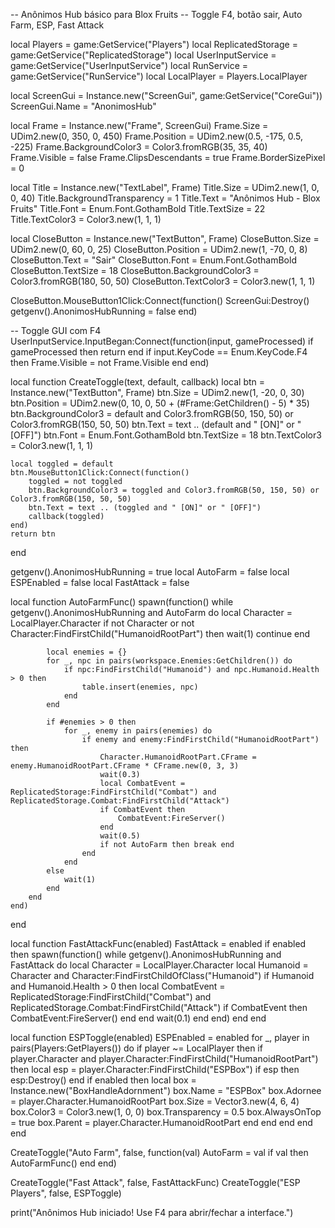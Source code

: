 -- Anônimos Hub básico para Blox Fruits
-- Toggle F4, botão sair, Auto Farm, ESP, Fast Attack

local Players = game:GetService("Players")
local ReplicatedStorage = game:GetService("ReplicatedStorage")
local UserInputService = game:GetService("UserInputService")
local RunService = game:GetService("RunService")
local LocalPlayer = Players.LocalPlayer

local ScreenGui = Instance.new("ScreenGui", game:GetService("CoreGui"))
ScreenGui.Name = "AnonimosHub"

local Frame = Instance.new("Frame", ScreenGui)
Frame.Size = UDim2.new(0, 350, 0, 450)
Frame.Position = UDim2.new(0.5, -175, 0.5, -225)
Frame.BackgroundColor3 = Color3.fromRGB(35, 35, 40)
Frame.Visible = false
Frame.ClipsDescendants = true
Frame.BorderSizePixel = 0

local Title = Instance.new("TextLabel", Frame)
Title.Size = UDim2.new(1, 0, 0, 40)
Title.BackgroundTransparency = 1
Title.Text = "Anônimos Hub - Blox Fruits"
Title.Font = Enum.Font.GothamBold
Title.TextSize = 22
Title.TextColor3 = Color3.new(1, 1, 1)

local CloseButton = Instance.new("TextButton", Frame)
CloseButton.Size = UDim2.new(0, 60, 0, 25)
CloseButton.Position = UDim2.new(1, -70, 0, 8)
CloseButton.Text = "Sair"
CloseButton.Font = Enum.Font.GothamBold
CloseButton.TextSize = 18
CloseButton.BackgroundColor3 = Color3.fromRGB(180, 50, 50)
CloseButton.TextColor3 = Color3.new(1, 1, 1)

CloseButton.MouseButton1Click:Connect(function()
    ScreenGui:Destroy()
    getgenv().AnonimosHubRunning = false
end)

-- Toggle GUI com F4
UserInputService.InputBegan:Connect(function(input, gameProcessed)
    if gameProcessed then return end
    if input.KeyCode == Enum.KeyCode.F4 then
        Frame.Visible = not Frame.Visible
    end
end)

local function CreateToggle(text, default, callback)
    local btn = Instance.new("TextButton", Frame)
    btn.Size = UDim2.new(1, -20, 0, 30)
    btn.Position = UDim2.new(0, 10, 0, 50 + (#Frame:GetChildren() - 5) * 35)
    btn.BackgroundColor3 = default and Color3.fromRGB(50, 150, 50) or Color3.fromRGB(150, 50, 50)
    btn.Text = text .. (default and " [ON]" or " [OFF]")
    btn.Font = Enum.Font.GothamBold
    btn.TextSize = 18
    btn.TextColor3 = Color3.new(1, 1, 1)

    local toggled = default
    btn.MouseButton1Click:Connect(function()
        toggled = not toggled
        btn.BackgroundColor3 = toggled and Color3.fromRGB(50, 150, 50) or Color3.fromRGB(150, 50, 50)
        btn.Text = text .. (toggled and " [ON]" or " [OFF]")
        callback(toggled)
    end)
    return btn
end

getgenv().AnonimosHubRunning = true
local AutoFarm = false
local ESPEnabled = false
local FastAttack = false

local function AutoFarmFunc()
    spawn(function()
        while getgenv().AnonimosHubRunning and AutoFarm do
            local Character = LocalPlayer.Character
            if not Character or not Character:FindFirstChild("HumanoidRootPart") then wait(1) continue end

            local enemies = {}
            for _, npc in pairs(workspace.Enemies:GetChildren()) do
                if npc:FindFirstChild("Humanoid") and npc.Humanoid.Health > 0 then
                    table.insert(enemies, npc)
                end
            end

            if #enemies > 0 then
                for _, enemy in pairs(enemies) do
                    if enemy and enemy:FindFirstChild("HumanoidRootPart") then
                        Character.HumanoidRootPart.CFrame = enemy.HumanoidRootPart.CFrame * CFrame.new(0, 3, 3)
                        wait(0.3)
                        local CombatEvent = ReplicatedStorage:FindFirstChild("Combat") and ReplicatedStorage.Combat:FindFirstChild("Attack")
                        if CombatEvent then
                            CombatEvent:FireServer()
                        end
                        wait(0.5)
                        if not AutoFarm then break end
                    end
                end
            else
                wait(1)
            end
        end
    end)
end

local function FastAttackFunc(enabled)
    FastAttack = enabled
    if enabled then
        spawn(function()
            while getgenv().AnonimosHubRunning and FastAttack do
                local Character = LocalPlayer.Character
                local Humanoid = Character and Character:FindFirstChildOfClass("Humanoid")
                if Humanoid and Humanoid.Health > 0 then
                    local CombatEvent = ReplicatedStorage:FindFirstChild("Combat") and ReplicatedStorage.Combat:FindFirstChild("Attack")
                    if CombatEvent then
                        CombatEvent:FireServer()
                    end
                end
                wait(0.1)
            end
        end)
    end
end

local function ESPToggle(enabled)
    ESPEnabled = enabled
    for _, player in pairs(Players:GetPlayers()) do
        if player ~= LocalPlayer then
            if player.Character and player.Character:FindFirstChild("HumanoidRootPart") then
                local esp = player.Character:FindFirstChild("ESPBox")
                if esp then esp:Destroy() end
                if enabled then
                    local box = Instance.new("BoxHandleAdornment")
                    box.Name = "ESPBox"
                    box.Adornee = player.Character.HumanoidRootPart
                    box.Size = Vector3.new(4, 6, 4)
                    box.Color3 = Color3.new(1, 0, 0)
                    box.Transparency = 0.5
                    box.AlwaysOnTop = true
                    box.Parent = player.Character.HumanoidRootPart
                end
            end
        end
    end
end

CreateToggle("Auto Farm", false, function(val)
    AutoFarm = val
    if val then AutoFarmFunc() end
end)

CreateToggle("Fast Attack", false, FastAttackFunc)
CreateToggle("ESP Players", false, ESPToggle)

print("Anônimos Hub iniciado! Use F4 para abrir/fechar a interface.")
